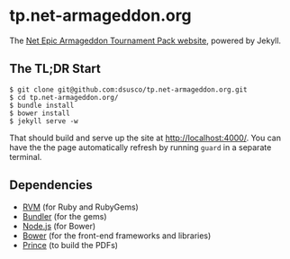 # tp.net-armageddon.org

The [Net Epic Armageddon Tournament Pack website](http://tp.net-armageddon.org/), powered by Jekyll.

## The TL;DR Start

    $ git clone git@github.com:dsusco/tp.net-armageddon.org.git
    $ cd tp.net-armageddon.org/
    $ bundle install
    $ bower install
    $ jekyll serve -w

That should build and serve up the site at [http://localhost:4000/](http://localhost:4000/). You can have the the page automatically refresh by running `guard` in a separate terminal.

## Dependencies

 * [RVM](https://rvm.io/) (for Ruby and RubyGems)
 * [Bundler](http://bundler.io/) (for the gems)
 * [Node.js](https://nodejs.org/) (for Bower)
 * [Bower](https://bower.io/) (for the front-end frameworks and libraries)
 * [Prince](https://www.princexml.com/) (to build the PDFs)
